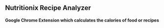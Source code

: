 ## Nutritionix Recipe Analyzer
#### Google Chrome Extension which calculates the calories of food or recipes
